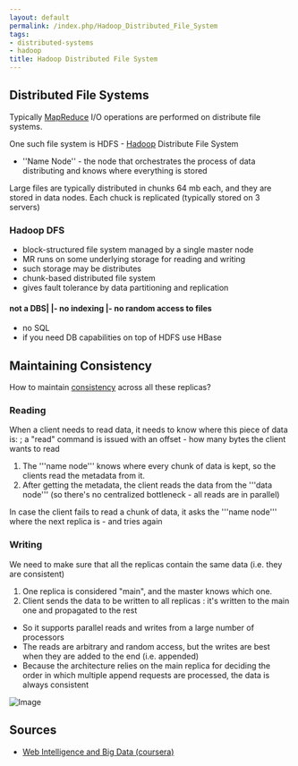 ```yaml
---
layout: default
permalink: /index.php/Hadoop_Distributed_File_System
tags:
- distributed-systems
- hadoop
title: Hadoop Distributed File System
---
```

## Distributed File Systems
Typically [MapReduce](MapReduce) I/O operations are performed on distribute file systems.  

One such file system is HDFS - [Hadoop](Hadoop) Distribute File System
- ''Name Node'' - the node that orchestrates the process of data distributing and knows where everything is stored

Large files are typically distributed in chunks 64 mb each, and they are stored in data nodes. Each chuck is replicated (typically stored on 3 servers)


### Hadoop DFS
- block-structured file system managed by a single master node 
- MR runs on some underlying storage for reading and writing
- such storage may be distributes
- chunk-based distributed file system
- gives fault tolerance by data partitioning and replication


#### not a DBS|   |- no indexing |- no random access to files
- no SQL
- if you need DB capabilities on top of HDFS use HBase


## Maintaining Consistency
How to maintain [consistency](Consistency_(databases)) across all these replicas? 

### Reading
When a client needs to read data, it needs to know where this piece of data is:
; a "read" command is issued with an offset - how many bytes the client wants to read 
1. The '''name node''' knows where every chunk of data is kept, so the clients read the metadata from it. 
1. After getting the metadata, the client reads the data from the '''data node''' (so there's no centralized bottleneck - all reads are in parallel) 

In case the client fails to read a chunk of data, it asks the '''name node''' where the next replica is - and tries again


### Writing
We need to make sure that all the replicas contain the same data (i.e. they are consistent) 
1. One replica is considered "main", and the master knows which one. 
1. Client sends the data to be written to all replicas 
: it's written to the main one and propagated to the rest 

- So it supports parallel reads and writes from a large number of processors 
- The reads are arbitrary and random access, but the writes are best when they are added to the end (i.e. appended) 
- Because the architecture relies on the main replica for deciding the order in which multiple append requests are processed, the data is always consistent


<img src="https://raw.github.com/alexeygrigorev/ulb-adb-project-couchbd/master/report/images/DFS.png" alt="Image">


## Sources
- [Web Intelligence and Big Data (coursera)](Web_Intelligence_and_Big_Data_(coursera))
